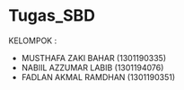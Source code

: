 # Tugas_SBD
KELOMPOK : 
- MUSTHAFA ZAKI BAHAR (1301190335)
- NABIIL AZZUMAR LABIB (1301194076)
- FADLAN AKMAL RAMDHAN (1301190351)
